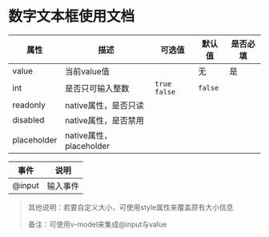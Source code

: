 # 数字文本框使用文档

| 属性          | 描述                    | 可选值            | 默认值     | 是否必填 |
| ----------- | --------------------- | -------------- | ------- | ---- |
| value       | 当前value值              |                | 无       | 是    |
| int         | 是否只可输入整数              | `true` `false` | `false` |      |
| readonly    | native属性，是否只读         |                |         |      |
| disabled    | native属性，是否禁用         |                |         |      |
| placeholder | native属性，placeholder  |                |         |      |

| 事件     | 说明   |
| ------ | ---- |
| @input | 输入事件 |

> 其他说明：若要自定义大小，可使用style属性来覆盖原有大小信息
>
> 备注：可使用v-model来集成@input与value